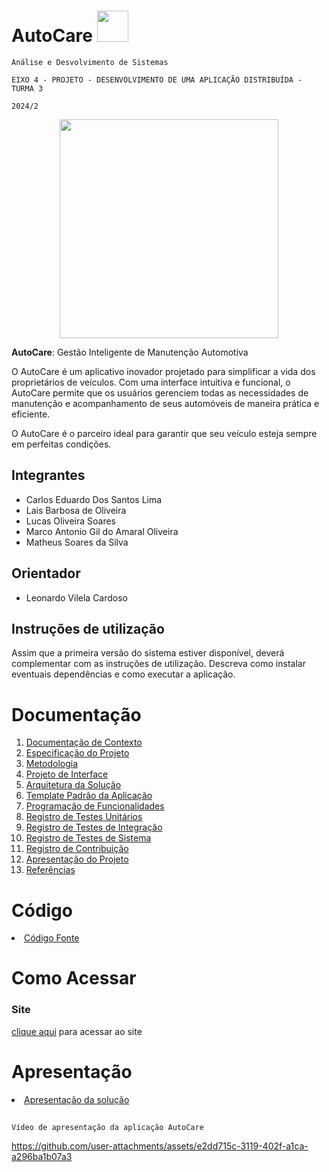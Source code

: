 # AutoCare <img src=https://github.com/user-attachments/assets/04836943-414b-4c19-8506-c6db35370a23 height = 50>

`Análise e Desvolvimento de Sistemas`

`EIXO 4 - PROJETO - DESENVOLVIMENTO DE UMA APLICAÇÃO DISTRIBUÍDA - TURMA 3`

`2024/2`
<div align='center'>
<img src=https://github.com/user-attachments/assets/a0c91eb6-04d0-4edc-a00d-f60d46651896 height = 350>
</div>


**AutoCare**: Gestão Inteligente de Manutenção Automotiva

  O AutoCare é um aplicativo inovador projetado para simplificar a vida dos proprietários de veículos. Com uma interface intuitiva e funcional, o AutoCare permite que os usuários gerenciem todas as necessidades de manutenção e acompanhamento de seus automóveis de maneira prática e eficiente. 
  
  O AutoCare é o parceiro ideal para garantir que seu veículo esteja sempre em perfeitas condições.


## Integrantes

* Carlos Eduardo Dos Santos Lima
* Lais Barbosa de Oliveira
* Lucas Oliveira Soares
* Marco Antonio Gil do Amaral Oliveira
* Matheus Soares da Silva

## Orientador

* Leonardo Vilela Cardoso

## Instruções de utilização

Assim que a primeira versão do sistema estiver disponível, deverá complementar com as instruções de utilização. Descreva como instalar eventuais dependências e como executar a aplicação.

# Documentação

<ol>
<li><a href="docs/01-Documentação de Contexto.md"> Documentação de Contexto</a></li>
<li><a href="docs/02-Especificação do Projeto.md"> Especificação do Projeto</a></li>
<li><a href="docs/03-Metodologia.md"> Metodologia</a></li>
<li><a href="docs/04-Projeto de Interface.md"> Projeto de Interface</a></li>
<li><a href="docs/05-Arquitetura da Solução.md"> Arquitetura da Solução</a></li>
<li><a href="docs/06-Template Padrão da Aplicação.md"> Template Padrão da Aplicação</a></li>
<li><a href="docs/07-Programação de Funcionalidades.md"> Programação de Funcionalidades</a></li>
<li><a href="docs/08-Registro de Testes Unitários.md"> Registro de Testes Unitários</a></li>
<li><a href="docs/09-Registro de Testes de Integração.md"> Registro de Testes de Integração</a></li>
<li><a href="docs/10-Registro de Testes de Sistema.md"> Registro de Testes de Sistema</a></li>
<li><a href="docs/11-Registro de Contribuição.md"> Registro de Contribuição</a></li>
<li><a href="docs/12-Apresentação do Projeto.md"> Apresentação do Projeto</a></li>
<li><a href="docs/13-Referências.md"> Referências</a></li>
</ol>

# Código

<li><a href="src/README.md"> Código Fonte</a></li>

# Como Acessar
### Site
<a href="https://icei-puc-minas-pmv-ads.github.io/pmv-ads-2024-2-e4-proj-dad-t3-autocare/">clique aqui</a> para acessar ao site

# Apresentação

<li><a href="presentation/README.md"> Apresentação da solução</a></li>

##

    Vídeo de apresentação da aplicação AutoCare

https://github.com/user-attachments/assets/e2dd715c-3119-402f-a1ca-a296ba1b07a3

##
